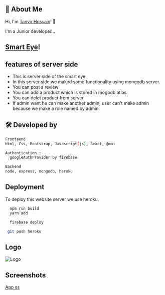 ## 🚀 About Me

Hi, I'm [Tanvir Hossain](https://github.com/mdtanvir037)! 👋

I'm a Junior developer...

## [Smart Eye](https://smart-eye-glasses.web.app/)!

## features of server side

- This is server side of the smart eye.
- In this server side we maked some functionality using mongodb server.
- You can post a review
- You can add a product which is stored in mogodb atlas.
- You can delet product from server.
- If admin want he can make another admin, user can't make admin because we make a role named by admin.

## 🛠 Developed by

```bash
Frontaend
Html, Css, Bootstrap, Javascript(js), React, @mui
```

```bash
Authentication :
  googleAuthProvider by firebase
```

```bash
Backend
node, express, mongodb, heroku
```

## Deployment

To deploy this website server we use heroku.

```bash
  npm run build
  yarn add
```

```bash
  firebase deploy
```

```bash
 git push heroku
```

## Logo

![Logo](https://i.ibb.co/Chfd4Nt/logo.png)

## Screenshots

[App ss](https://i.postimg.cc/43qpMHF4/img-2.png)
